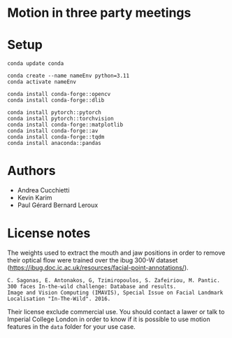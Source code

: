 # Motion in three party meetings


# Setup
```
conda update conda

conda create --name nameEnv python=3.11
conda activate nameEnv

conda install conda-forge::opencv
conda install conda-forge::dlib

conda install pytorch::pytorch
conda install pytorch::torchvision
conda install conda-forge::matplotlib
conda install conda-forge::av
conda install conda-forge::tqdm
conda install anaconda::pandas
```


# Authors
- Andrea Cucchietti
- Kevin Karim
- Paul Gérard Bernard Leroux

# License notes
The weights used to extract the mouth and jaw positions in order to remove their optical flow were trained over the ibug 300-W dataset (https://ibug.doc.ic.ac.uk/resources/facial-point-annotations/). 

```
C. Sagonas, E. Antonakos, G, Tzimiropoulos, S. Zafeiriou, M. Pantic. 
300 faces In-the-wild challenge: Database and results. 
Image and Vision Computing (IMAVIS), Special Issue on Facial Landmark Localisation "In-The-Wild". 2016.
```

Their license exclude commercial use. You should contact a lawer or talk to Imperial College London in order to know if it is possible to use motion features in the `data` folder for your use case.